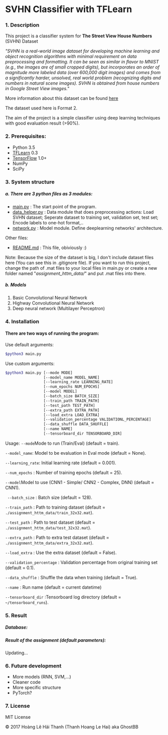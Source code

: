 # SVHN Classifier with TFLearn

### 1. Description
This project is a classifier system for **The Street View House Numbers** (SVHN) Dataset

*"SVHN is a real-world image dataset for developing machine learning and object recognition algorithms with minimal requirement on data preprocessing and formatting. It can be seen as similar in flavor to MNIST (e.g., the images are of small cropped digits), but incorporates an order of magnitude more labeled data (over 600,000 digit images) and comes from a significantly harder, unsolved, real world problem (recognizing digits and numbers in natural scene images). SVHN is obtained from house numbers in Google Street View images."*

More information about this dataset can be found [here](http://ufldl.stanford.edu/housenumbers/)

The dataset used here is Format 2.

The aim of the project is a simple classifier using deep learning techniques with good evaluation result (>90%).

### 2. Prerequisites:
- Python 3.5
- [TFLearn](http://www.tflearn.org) 0.3
- [TensorFlow](http://www.tensorflow.org) 1.0+
- NumPy
- SciPy

### 3. System structure
##### a. There are 3 python files as 3 modules:
- [main.py](main.py) : The start point of the program.
- [data_helper.py](data_helper.py) : Data module that does preprocessing actions: Load SVHN dataset; Seperate dataset to training set, validation set, test set; Encode labels to one-hot format,..
- [network.py](network.py) : Model module. Define deeplearning networks' architecture.

Other files:
- [README.md](README.md) : This file, obiviously :)

Note: Because the size of the dataset is big, I don't include dataset files here (You can see this in .gitignore file). If you want to run this project, change the path of .mat files to your local files in main.py or create a new folder named "*assignment_httm_data/*" and put .mat files into there.

##### b. Models
1. Basic Convolutional Neural Network
2. Highway Convolutional Neural Network
3. Deep neural network (Multilayer Perceptron)

### 4. Installation
#### There are two ways of running the program:
Use default arguments:
```sh
$python3 main.py
```
Use custom arguments: 
```sh
$python3 main.py [--mode MODE] 
                 [--model_name MODEL_NAME]
                 [--learning_rate LEARNING_RATE] 
                 [--num_epochs NUM_EPOCHS]
                 [--model MODEL] 
                 [--batch_size BATCH_SIZE]
                 [--train_path TRAIN_PATH] 
                 [--test_path TEST_PATH]
                 [--extra_path EXTRA_PATH] 
                 [--load_extra LOAD_EXTRA]
                 [--validation_percentage VALIDATIONL_PERCENTAGE]
                 [--data_shuffle DATA_SHUFFLE] 
                 [--name NAME]
                 [--tensorboard_dir TENSORBOARD_DIR]
```
Usage:
```--mode```Mode to run (Train/Eval) (default = train).

```--model_name```: Model to be evaluation in Eval mode (default = None).

```--learning_rate```: Initial learning rate (default = 0.001).

```--num_epochs``` : Number of training epochs (default = 25).

```--model```Model to use (CNN1 - Simple/ CNN2 - Complex, DNN) (default = CNN1).

``` --batch_size``` : Batch size (default = 128).

```--train_path``` : Path to training dataset (default = ```./assignment_httm_data/train_32x32.mat```).

```--test_path``` : Path to test dataset (default = ```./assignment_httm_data/test_32x32.mat```).

```--extra_path``` : Path to extra test dataset (default = ```./assignment_httm_data/extra_32x32.mat```).

```--load_extra``` : Use the extra dataset (default = False).

```--validation_percentage``` : Validation percentage from original training set (default = 0.1).

```--data_shuffle``` : Shuffle the data when training (default = True).

```--name``` : Run name (default = current datetime)

```--tensorboard_dir``` :Tensorboard log directory (default = ```~/tensorboard_runs```).

### 5. Result
##### Database:
##### Result of the assignment (default parameters):
Updating...
### 6. Future development
- More models (RNN, SVM,...)
- Cleaner code
- More specific structure
- PyTorch?
### 7. License
MIT License

© 2017 Hoàng Lê Hải Thanh (Thanh Hoang Le Hai) aka GhostBB




